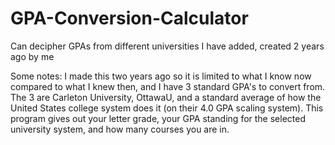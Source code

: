 # GPA-Conversion-Calculator
Can decipher GPAs from different universities I have added, created 2 years ago by me

Some notes: I made this two years ago so it is limited to what I know now compared to what I knew then, and I have 3 standard GPA's to convert from. The 3 are Carleton University, OttawaU, and a standard average of how the United States college system does it (on their 4.0 GPA scaling system). This program gives out your letter grade, your GPA standing for the selected university system, and how many courses you are in. 
